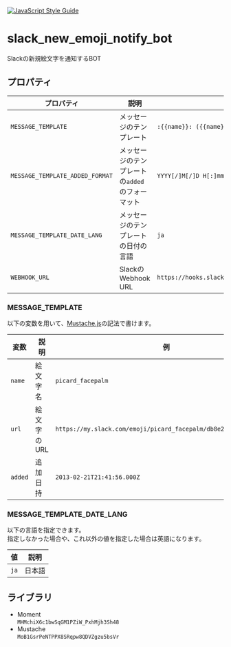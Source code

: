 [![JavaScript Style Guide](https://img.shields.io/badge/code_style-standard-brightgreen.svg)](https://standardjs.com)

# slack_new_emoji_notify_bot
Slackの新規絵文字を通知するBOT

## プロパティ
|プロパティ|説明|例|
|---|---|---|
|`MESSAGE_TEMPLATE`|メッセージのテンプレート|`:{{name}}: ({{name}}) has added on {{added}}.`|
|`MESSAGE_TEMPLATE_ADDED_FORMAT`|メッセージのテンプレートの`added`のフォーマット|`YYYY[/]M[/]D H[:]mm[:]ss`|
|`MESSAGE_TEMPLATE_DATE_LANG`|メッセージのテンプレートの日付の言語|`ja`|
|`WEBHOOK_URL`|SlackのWebhook URL|`https://hooks.slack.com/services/T00000000/B00000000/XXXXXXXXXXXXXXXXXXXXXXXX`|

### MESSAGE_TEMPLATE
以下の変数を用いて、[Mustache.js](https://github.com/janl/mustache.js/)の記法で書けます。

|変数|説明|例|
|---|---|---|
|`name`|絵文字名|`picard_facepalm`|
|`url`|絵文字のURL|`https://my.slack.com/emoji/picard_facepalm/db8e287430eaa459.gif`|
|`added`|追加日持|`2013-02-21T21:41:56.000Z`|

### MESSAGE_TEMPLATE_DATE_LANG
以下の言語を指定できます。  
指定しなかった場合や、これ以外の値を指定した場合は英語になります。

|値|説明|
|---|---|
|`ja`|日本語|

## ライブラリ
* Moment  
`MHMchiX6c1bwSqGM1PZiW_PxhMjh3Sh48`
* Mustache  
`MoB1GsrPeNTPPX8SRqpw8QDVZgzu5bsVr`
